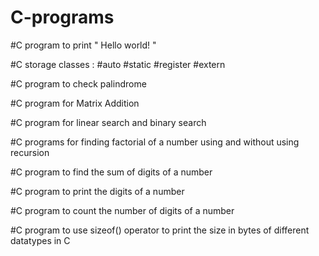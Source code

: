 # C-programs
#C program to print " Hello world! "

#C  storage classes : #auto #static #register #extern

#C program to check palindrome

#C program for Matrix Addition

#C program for linear search and binary search

#C programs for finding factorial of a number using and without using recursion

#C program to find the sum of digits of a number

#C program to print the digits of a number

#C program to count the number of digits of a number

#C program to use sizeof() operator to print the size in bytes of different datatypes in C
